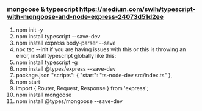 ### mongoose & typescript https://medium.com/swlh/typescript-with-mongoose-and-node-express-24073d51d2ee

1. npm init -y
2. npm install typescript --save-dev
3. npm install express body-parser --save
4. npx tsc --init
if you are having issues with this or this is throwing an error, install typescript globally like this:
5. npm install typescript -g
6. npm install @types/express --save-dev
7. package.json
 "scripts": {
    "start": "ts-node-dev src/index.ts"
  },
8. npm start
9. import { Router, Request, Response } from 'express';
10. npm install mongoose
11. npm install @types/mongoose --save-dev
